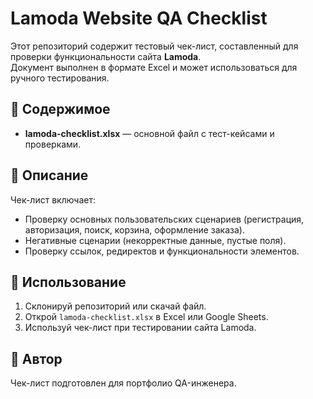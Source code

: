 # Lamoda Website QA Checklist  

Этот репозиторий содержит тестовый чек-лист, составленный для проверки функциональности сайта **Lamoda**.  
Документ выполнен в формате Excel и может использоваться для ручного тестирования.  

## 📂 Содержимое
- **lamoda-checklist.xlsx** — основной файл с тест-кейсами и проверками.

## 📝 Описание
Чек-лист включает:  
- Проверку основных пользовательских сценариев (регистрация, авторизация, поиск, корзина, оформление заказа).    
- Негативные сценарии (некорректные данные, пустые поля).  
- Проверку ссылок, редиректов и функциональности элементов.  

## 🚀 Использование
1. Склонируй репозиторий или скачай файл.  
2. Открой `lamoda-checklist.xlsx` в Excel или Google Sheets.  
3. Используй чек-лист при тестировании сайта Lamoda.  

## 📌 Автор
Чек-лист подготовлен для портфолио QA-инженера.  
